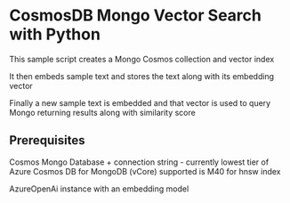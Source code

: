 # CosmosDB Mongo Vector Search with Python

This sample script creates a Mongo Cosmos collection and vector index

It then embeds sample text and stores the text along with its embedding vector

Finally a new sample text is embedded and that vector is used to query Mongo returning results along with similarity score

## Prerequisites

Cosmos Mongo Database + connection string - currently lowest tier of Azure Cosmos DB for MongoDB (vCore) supported is M40 for hnsw index 

AzureOpenAi instance with an embedding model
